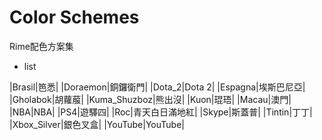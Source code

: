 Color Schemes
=============

Rime配色方案集

 - list
 
|Brasil|笆悉|
|Doraemon|銅鑼衛門|
|Dota_2|Dota 2|
|Espagna|埃斯巴尼亞|
|Gholabok|胡蘿菔|
|Kuma_Shuzboz|熊出沒|
|Kuon|琨珸|
|Macau|澳門|
|NBA|NBA|
|PS4|遊驛四|
|Roc|青天白日滿地紅|
|Skype|斯蓋普|
|Tintin|丁丁|
|Xbox_Silver|銀色叉盒|
|YouTube|YouTube|
